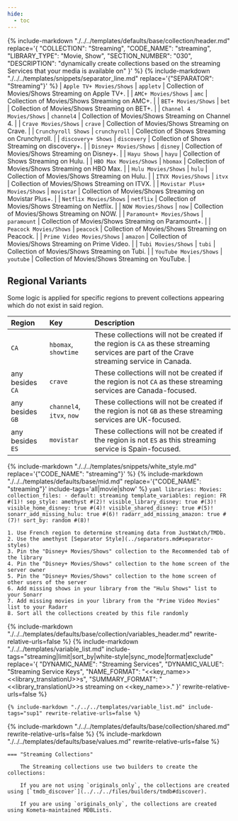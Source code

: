 ```yaml
---
hide:
  - toc
---
```

{%
    include-markdown "./../../templates/defaults/base/collection/header.md"
    replace='{
        "COLLECTION": "Streaming", 
        "CODE_NAME": "streaming",
        "LIBRARY_TYPE": "Movie, Show", 
        "SECTION_NUMBER": "030", 
        "DESCRIPTION": "dynamically create collections based on the streaming Services that your media is available on"
    }'
%}
{% include-markdown "./../../templates/snippets/separator_line.md" replace='{"SEPARATOR": "Streaming"}' %}
| `Apple TV+ Movies/Shows`      | `appletv`        | Collection of Movies/Shows Streaming on Apple TV+.      |
| `AMC+ Movies/Shows`           | `amc`            | Collection of Movies/Shows Streaming on AMC+.           |
| `BET+ Movies/Shows`           | `bet`            | Collection of Movies/Shows Streaming on BET+.           |
| `Channel 4 Movies/Shows`      | `channel4`       | Collection of Movies/Shows Streaming on Channel 4.      |
| `Crave Movies/Shows`          | `crave`          | Collection of Movies/Shows Streaming on Crave.          |
| `Crunchyroll Shows`           | `crunchyroll`    | Collection of Shows Streaming on Crunchyroll.           |
| `discovery+ Shows`            | `discovery`      | Collection of Shows Streaming on discovery+.            |
| `Disney+ Movies/Shows`        | `disney`         | Collection of Movies/Shows Streaming on Disney+.        |
| `Hayu Shows`                  | `hayu`           | Collection of Shows Streaming on Hulu.                  |
| `HBO Max Movies/Shows`        | `hbomax`         | Collection of Movies/Shows Streaming on HBO Max.        |
| `Hulu Movies/Shows`           | `hulu`           | Collection of Movies/Shows Streaming on Hulu.           |
| `ITVX Movies/Shows`           | `itvx`           | Collection of Movies/Shows Streaming on ITVX.           |
| `Movistar Plus+ Movies/Shows` | `movistar`       | Collection of Movies/Shows Streaming on Movistar Plus+. |
| `Netflix Movies/Shows`        | `netflix`        | Collection of Movies/Shows Streaming on Netflix.        |
| `NOW Movies/Shows`            | `now`            | Collection of Movies/Shows Streaming on NOW.            |
| `Paramount+ Movies/Shows`     | `paramount`      | Collection of Movies/Shows Streaming on Paramount+.     |
| `Peacock Movies/Shows`        | `peacock`        | Collection of Movies/Shows Streaming on Peacock.        |
| `Prime Video Movies/Shows`    | `amazon`         | Collection of Movies/Shows Streaming on Prime Video.    |
| `Tubi Movies/Shows`           | `tubi`           | Collection of Movies/Shows Streaming on Tubi.           |
| `YouTube Movies/Shows`        | `youtube`        | Collection of Movies/Shows Streaming on YouTube.        |

## Regional Variants

Some logic is applied for specific regions to prevent collections appearing which do not exist in said region.

| Region           | Key                       | Description                                                                                                                                |
|:-----------------|:--------------------------|:-------------------------------------------------------------------------------------------------------------------------------------------|
| `CA`             | `hbomax`, `showtime`      | These collections will not be created if the region is `CA` as these streaming services are part of the Crave streaming service in Canada. |
| any besides `CA` | `crave`                   | These collections will not be created if the region is not `CA` as these streaming services are Canada-focused.                            |
| any besides `GB` | `channel4`, `itvx`, `now` | These collections will not be created if the region is not `GB` as these streaming services are UK-focused.                                |
| any besides `ES` | `movistar`                | These collections will not be created if the region is not `ES` as this streaming service is Spain-focused.                                |

{% include-markdown "./../../templates/snippets/white_style.md" replace='{"CODE_NAME": "streaming"}' %}
{% include-markdown "./../../templates/defaults/base/mid.md" replace='{"CODE_NAME": "streaming"}' include-tags='all|movie|show' %}
    ```yaml
    libraries:
      Movies:
        collection_files:
          - default: streaming
            template_variables:
              region: FR #(1)!
              sep_style: amethyst #(2)!
              visible_library_disney: true #(3)!
              visible_home_disney: true #(4)!
              visible_shared_disney: true #(5)!
              sonarr_add_missing_hulu: true #(6)!
              radarr_add_missing_amazon: true #(7)!
              sort_by: random #(8)!
    ```

    1. Use French region to determine streaming data from JustWatch/TMDb.
    2. Use the amethyst [Separator Style](../separators.md#separator-styles)
    3. Pin the "Disney+ Movies/Shows" collection to the Recommended tab of the library
    4. Pin the "Disney+ Movies/Shows" collection to the home screen of the server owner
    5. Pin the "Disney+ Movies/Shows" collection to the home screen of other users of the server
    6. Add missing shows in your library from the "Hulu Shows" list to your Sonarr
    7. Add missing movies in your library from the "Prime Video Movies" list to your Radarr
    8. Sort all the collections created by this file randomly

{% include-markdown "./../../templates/defaults/base/collection/variables_header.md" rewrite-relative-urls=false %}
    {%
        include-markdown "./../../templates/variable_list.md"
        include-tags="streaming|limit|sort_by|white-style|sync_mode|format|exclude"
        replace='{
            "DYNAMIC_NAME": "Streaming Services", 
            "DYNAMIC_VALUE": "Streaming Service Keys",
            "NAME_FORMAT": "<<key_name>> <<library_translationU>>s",
            "SUMMARY_FORMAT": "<<library_translationU>>s streaming on <<key_name>>."
        }'
        rewrite-relative-urls=false
    %}

    {% include-markdown "./../../templates/variable_list.md" include-tags="sup1" rewrite-relative-urls=false %}

{% include-markdown "./../../templates/defaults/base/collection/shared.md" rewrite-relative-urls=false %}
{% include-markdown "./../../templates/defaults/base/values.md" rewrite-relative-urls=false %}

    === "Streaming Collections"
        
        The Streaming collections use two builders to create the collections:
        
        If you are not using `originals_only`, the collections are created using [`tmdb_discover`](../../../files/builders/tmdb#discover).
        
        If you are using `originals_only`, the collections are created using Kometa-maintained MDBLists.
